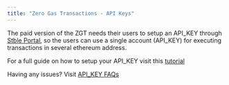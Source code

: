 ```yaml
---
title: "Zero Gas Transactions - API Keys"
---
```


The paid version of the ZGT needs their users to setup an API_KEY through [Stble Portal](https://portal.stble.io), so the users can use a single account (API_KEY) for executing transactions in several ethereum address.

For a full guide on how to setup your API_KEY visit this [tutorial](/builders/register_for_api_key)

Having any issues? Visit [API_KEY FAQs](/resource/faq)
